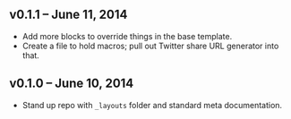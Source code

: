 ## v0.1.1 – June 11, 2014

- Add more blocks to override things in the base template.
- Create a file to hold macros; pull out Twitter share URL generator into that.

## v0.1.0 – June 10, 2014

- Stand up repo with `_layouts` folder and standard meta documentation.

